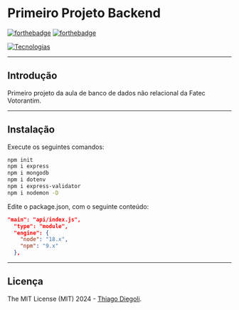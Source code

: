 # Primeiro Projeto Backend
[![forthebadge](https://forthebadge.com/images/badges/made-with-javascript.svg)](https://forthebadge.com) [![forthebadge](http://forthebadge.com/images/badges/built-with-love.svg)](http://forthebadge.com)

[![Tecnologias](https://skillicons.dev/icons?i=html,css,js,nodejs,mongodb)](https://skillicons.dev)

---

## Introdução 
Primeiro projeto da aula de banco de dados não relacional da Fatec Votorantim.

---

## Instalação 
Execute os seguintes comandos:
```bash
npm init
npm i express
npm i mongodb
npm i dotenv
npm i express-validator
npm i nodemon -D
```
Edite o package.json, com o seguinte conteúdo:
```json
"main": "api/index.js",
  "type": "module",
  "engine": {
    "node": "18.x",
    "npm": "9.x"
  },
```
---

## Licença

The MIT License (MIT) 2024 - [Thiago Diegoli](https://github.com/thiago-diegoli/).